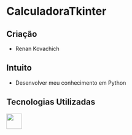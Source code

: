 # CalculadoraTkinter

## Criação

- Renan Kovachich

## Intuito

- Desenvolver meu conhecimento em Python

## Tecnologias Utilizadas

<img src="https://cdn.jsdelivr.net/gh/devicons/devicon/icons/python/python-original-wordmark.svg" width="40" height="40"/>
